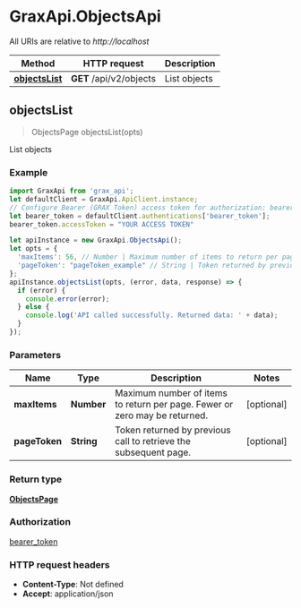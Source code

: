 # GraxApi.ObjectsApi

All URIs are relative to *http://localhost*

Method | HTTP request | Description
------------- | ------------- | -------------
[**objectsList**](ObjectsApi.md#objectsList) | **GET** /api/v2/objects | List objects



## objectsList

> ObjectsPage objectsList(opts)

List objects

### Example

```javascript
import GraxApi from 'grax_api';
let defaultClient = GraxApi.ApiClient.instance;
// Configure Bearer (GRAX Token) access token for authorization: bearer_token
let bearer_token = defaultClient.authentications['bearer_token'];
bearer_token.accessToken = "YOUR ACCESS TOKEN"

let apiInstance = new GraxApi.ObjectsApi();
let opts = {
  'maxItems': 56, // Number | Maximum number of items to return per page. Fewer or zero may be returned.
  'pageToken': "pageToken_example" // String | Token returned by previous call to retrieve the subsequent page.
};
apiInstance.objectsList(opts, (error, data, response) => {
  if (error) {
    console.error(error);
  } else {
    console.log('API called successfully. Returned data: ' + data);
  }
});
```

### Parameters


Name | Type | Description  | Notes
------------- | ------------- | ------------- | -------------
 **maxItems** | **Number**| Maximum number of items to return per page. Fewer or zero may be returned. | [optional] 
 **pageToken** | **String**| Token returned by previous call to retrieve the subsequent page. | [optional] 

### Return type

[**ObjectsPage**](ObjectsPage.md)

### Authorization

[bearer_token](../README.md#bearer_token)

### HTTP request headers

- **Content-Type**: Not defined
- **Accept**: application/json

